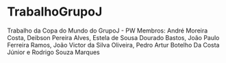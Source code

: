 # TrabalhoGrupoJ
Trabalho da Copa do Mundo do GrupoJ - PW
Membros:
André Moreira Costa,
Deibson Pereira Alves,
Estela de Sousa Dourado Bastos,
João Paulo Ferreira Ramos,
João Victor da Silva Oliveira,
Pedro Artur Botelho Da Costa Júnior e
Rodrigo Souza Marques
